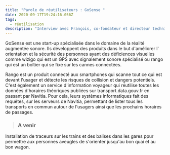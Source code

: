 ```yaml
---
title: "Parole de réutilisateurs : GoSense "
date: 2020-09-17T19:24:16.056Z
tags:
  - réutilisation
description: "Interview avec François, co-fondateur et directeur technique chez GoSense. "
---
```

GoSense est une start-up spécialisée dans le domaine de la réalité augmentée sonore. Ils développent des produits dans le but d'améliorer l' orientation et la sécurité des personnes ayant des déficiences visuelles comme wizigo qui est un GPS avec signalement sonore spécialisé ou rango qui est un boîtier qui se fixe sur les cannes connectées.



Rango est un produit connecté aux smartphones qui scanne tout ce qui est devant l'usager et détecte les risques de collision et dangers potentiels. C'est également un service d'information voyageur qui réutilise toutes les données d'horaires théoriques publiées sur transport.data.gouv.fr en passant par Navitia. Pour cela, leurs systèmes informatiques fait des requêtes, sur les serveurs de Navitia, permettant de lister tous les transports en commun autour de l'usagers ainsi que les prochains horaires de passages. <!--StartFragment-->

<!--EndFragment-->





<!--EndFragment-->

> ### **A venir**

Installation de traceurs sur les trains et des balises dans les gares ppur permettre aux personnes aveugles de s'orienter jusqu'au bon quai et au bon wagon.